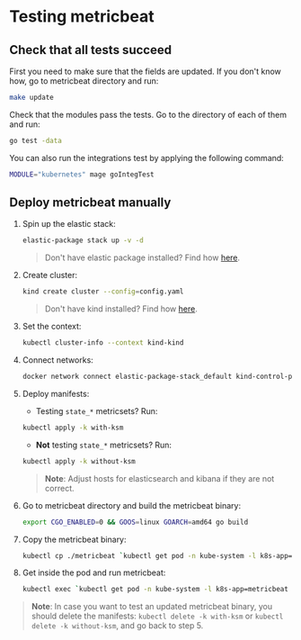 # Testing metricbeat

## Check that all tests succeed

First you need to make sure that the fields are updated. If you don't know how, go to metricbeat directory and run:
```bash
make update
 ```

Check that the modules pass the tests. Go to the directory of each of them and run:
```bash
go test -data
 ```

You can also run the integrations test by applying the following command:
```bash
MODULE="kubernetes" mage goIntegTest
```



## Deploy metricbeat manually
1. Spin up the elastic stack:
   ```bash
   elastic-package stack up -v -d
    ```
   > Don't have elastic package installed? Find how [here](https://github.com/elastic/elastic-package/blob/main/README.md).

2. Create cluster:
    ```bash
    kind create cluster --config=config.yaml
    ```
   > Don't have kind installed? Find how [here](https://kind.sigs.k8s.io/docs/user/quick-start/#installation).

3. Set the context:
   ```bash
   kubectl cluster-info --context kind-kind
    ```

4. Connect networks:
      ```bash
    docker network connect elastic-package-stack_default kind-control-plane
    ```

5. Deploy manifests:
   - Testing `state_*` metricsets? Run:
   ```bash
   kubectl apply -k with-ksm
    ```
   - **Not** testing `state_*` metricsets? Run:
   ```bash
   kubectl apply -k without-ksm
    ```
   > **Note**: Adjust hosts for elasticsearch and kibana if they are not correct.

6. Go to metricbeat directory and build the metricbeat binary:
    ```bash
    export CGO_ENABLED=0 && GOOS=linux GOARCH=amd64 go build
    ```

7. Copy the metricbeat binary:
    ```bash
   kubectl cp ./metricbeat `kubectl get pod -n kube-system -l k8s-app=metricbeat -o jsonpath='{.items[].metadata.name}'`:/usr/share/metricbeat/ -n kube-system
    ```

8. Get inside the pod and run metricbeat:
   ```bash
   kubectl exec `kubectl get pod -n kube-system -l k8s-app=metricbeat -o jsonpath='{.items[].metadata.name}'` -n kube-system -it -- metricbeat -e -c /etc/metricbeat.yml
   ```

> **Note**: In case you want to test an updated metricbeat binary, you should delete the manifests:
>   `kubectl delete -k with-ksm` or `kubectl delete -k without-ksm`, and go back to step 5.


